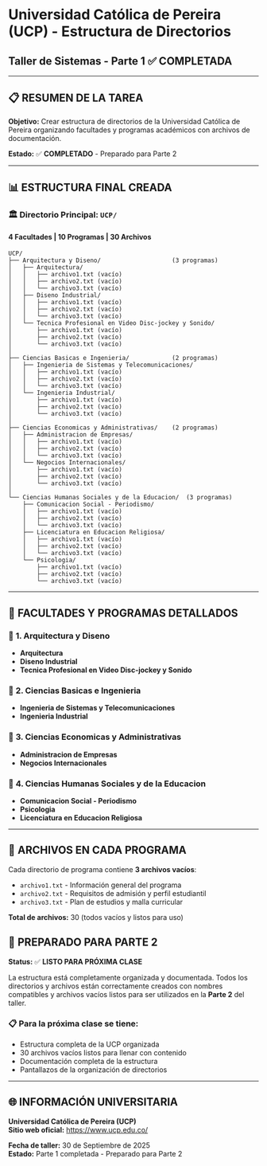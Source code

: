 # Universidad Católica de Pereira (UCP) - Estructura de Directorios
## Taller de Sistemas - Parte 1 ✅ COMPLETADA

---

## 📋 RESUMEN DE LA TAREA

**Objetivo:** Crear estructura de directorios de la Universidad Católica de Pereira organizando facultades y programas académicos con archivos de documentación.

**Estado:** ✅ **COMPLETADO** - Preparado para Parte 2

---

## 📊 ESTRUCTURA FINAL CREADA

### 🏛️ **Directorio Principal:** `UCP/`

#### **4 Facultades | 10 Programas | 30 Archivos**

```
UCP/
├── Arquitectura y Diseno/                    (3 programas)
│   ├── Arquitectura/
│   │   ├── archivo1.txt (vacío)
│   │   ├── archivo2.txt (vacío)
│   │   └── archivo3.txt (vacío)
│   ├── Diseno Industrial/
│   │   ├── archivo1.txt (vacío)
│   │   ├── archivo2.txt (vacío)
│   │   └── archivo3.txt (vacío)
│   └── Tecnica Profesional en Video Disc-jockey y Sonido/
│       ├── archivo1.txt (vacío)
│       ├── archivo2.txt (vacío)
│       └── archivo3.txt (vacío)
│
├── Ciencias Basicas e Ingenieria/            (2 programas)
│   ├── Ingenieria de Sistemas y Telecomunicaciones/
│   │   ├── archivo1.txt (vacío)
│   │   ├── archivo2.txt (vacío)
│   │   └── archivo3.txt (vacío)
│   └── Ingenieria Industrial/
│       ├── archivo1.txt (vacío)
│       ├── archivo2.txt (vacío)
│       └── archivo3.txt (vacío)
│
├── Ciencias Economicas y Administrativas/    (2 programas)
│   ├── Administracion de Empresas/
│   │   ├── archivo1.txt (vacío)
│   │   ├── archivo2.txt (vacío)
│   │   └── archivo3.txt (vacío)
│   └── Negocios Internacionales/
│       ├── archivo1.txt (vacío)
│       ├── archivo2.txt (vacío)
│       └── archivo3.txt (vacío)
│
└── Ciencias Humanas Sociales y de la Educacion/  (3 programas)
    ├── Comunicacion Social - Periodismo/
    │   ├── archivo1.txt (vacío)
    │   ├── archivo2.txt (vacío)
    │   └── archivo3.txt (vacío)
    ├── Licenciatura en Educacion Religiosa/
    │   ├── archivo1.txt (vacío)
    │   ├── archivo2.txt (vacío)
    │   └── archivo3.txt (vacío)
    └── Psicologia/
        ├── archivo1.txt (vacío)
        ├── archivo2.txt (vacío)
        └── archivo3.txt (vacío)
```

---

## 🎯 FACULTADES Y PROGRAMAS DETALLADOS

### 📐 **1. Arquitectura y Diseno**
- **Arquitectura**
- **Diseno Industrial**
- **Tecnica Profesional en Video Disc-jockey y Sonido**

### 🔬 **2. Ciencias Basicas e Ingenieria**
- **Ingenieria de Sistemas y Telecomunicaciones**
- **Ingenieria Industrial**

### 💼 **3. Ciencias Economicas y Administrativas**
- **Administracion de Empresas**
- **Negocios Internacionales**

### 👥 **4. Ciencias Humanas Sociales y de la Educacion**
- **Comunicacion Social - Periodismo**
- **Psicologia**
- **Licenciatura en Educacion Religiosa**

---

## 📁 ARCHIVOS EN CADA PROGRAMA

Cada directorio de programa contiene **3 archivos vacíos**:
- `archivo1.txt` - Información general del programa
- `archivo2.txt` - Requisitos de admisión y perfil estudiantil
- `archivo3.txt` - Plan de estudios y malla curricular

**Total de archivos:** 30 (todos vacíos y listos para uso)


## 🚀 PREPARADO PARA PARTE 2

**Status:** ✅ **LISTO PARA PRÓXIMA CLASE**

La estructura está completamente organizada y documentada. Todos los directorios y archivos están correctamente creados con nombres compatibles y archivos vacíos listos para ser utilizados en la **Parte 2** del taller.

### 📋 **Para la próxima clase se tiene:**
- Estructura completa de la UCP organizada
- 30 archivos vacíos listos para llenar con contenido
- Documentación completa de la estructura
- Pantallazos de la organización de directorios

---

## 🌐 INFORMACIÓN UNIVERSITARIA

**Universidad Católica de Pereira (UCP)**  
**Sitio web oficial:** https://www.ucp.edu.co/

**Fecha de taller:** 30 de Septiembre de 2025  
**Estado:** Parte 1 completada - Preparado para Parte 2
